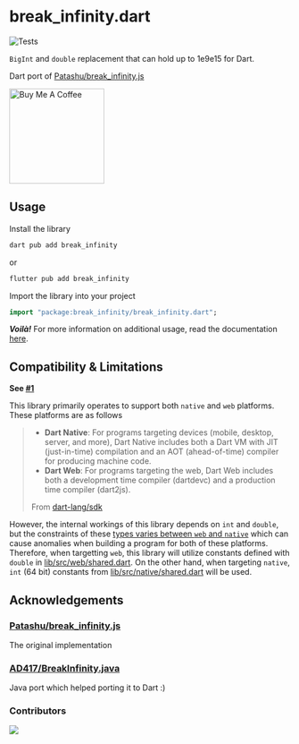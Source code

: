 # break_infinity.dart
![Tests](https://img.shields.io/github/actions/workflow/status/exoad/break_infinity.dart/test.yml?style=flat-square&label=tests%20status)

`BigInt` and `double` replacement that can hold up to 1e9e15 for Dart.

Dart port of [Patashu/break_infinity.js](https://github.com/Patashu/break_infinity.js)

<a href="https://www.buymeacoffee.com/exoad" target="_blank"><img src="https://cdn.buymeacoffee.com/buttons/v2/default-yellow.png" alt="Buy Me A Coffee" style="width:170px" ></a>

## Usage
Install the library

```bash
dart pub add break_infinity
```

or

```bash
flutter pub add break_infinity
```

Import the library into your project

```dart
import "package:break_infinity/break_infinity.dart";
```

_**Voilà!**_ For more information on additional usage, read the documentation [here]().

## Compatibility & Limitations

**See [#1](https://github.com/exoad/break_infinity.dart/issues/1)**

This library primarily operates to support both `native` and `web` platforms. These platforms are as follows

> * **Dart Native**: For programs targeting devices (mobile, desktop, server, and more), Dart Native includes both a Dart VM with JIT (just-in-time) compilation and an AOT (ahead-of-time) compiler for producing machine code.
> * **Dart Web**: For programs targeting the web, Dart Web includes both a development time compiler (dartdevc) and a production time compiler (dart2js).
>
> From [dart-lang/sdk](https://github.com/dart-lang/sdk)

However, the internal workings of this library depends on `int` and `double`, but the constraints of these [types varies between `web` and `native`](https://dart.dev/language/built-in-types#numbers) which can cause anomalies when building
a program for both of these platforms. Therefore, when targetting `web`, this library will utilize constants defined with `double` in [lib/src/web/shared.dart](./lib/src/web/shared.dart). On the other hand, when targeting `native`, `int` (64 bit) constants from [lib/src/native/shared.dart](./lib/src/native/shared.dart) will be used.

## Acknowledgements

### [Patashu/break_infinity.js](https://github.com/Patashu/break_infinity.js)
The original implementation

### [AD417/BreakInfinity.java](https://github.com/AD417/BreakInfinity.java)
Java port which helped porting it to Dart :)

### Contributors

<a href="https://github.com/exoad/break_infinity.dart/graphs/contributors">
  <img src="https://contrib.rocks/image?repo=exoad/break_infinity.dart" />
</a>
